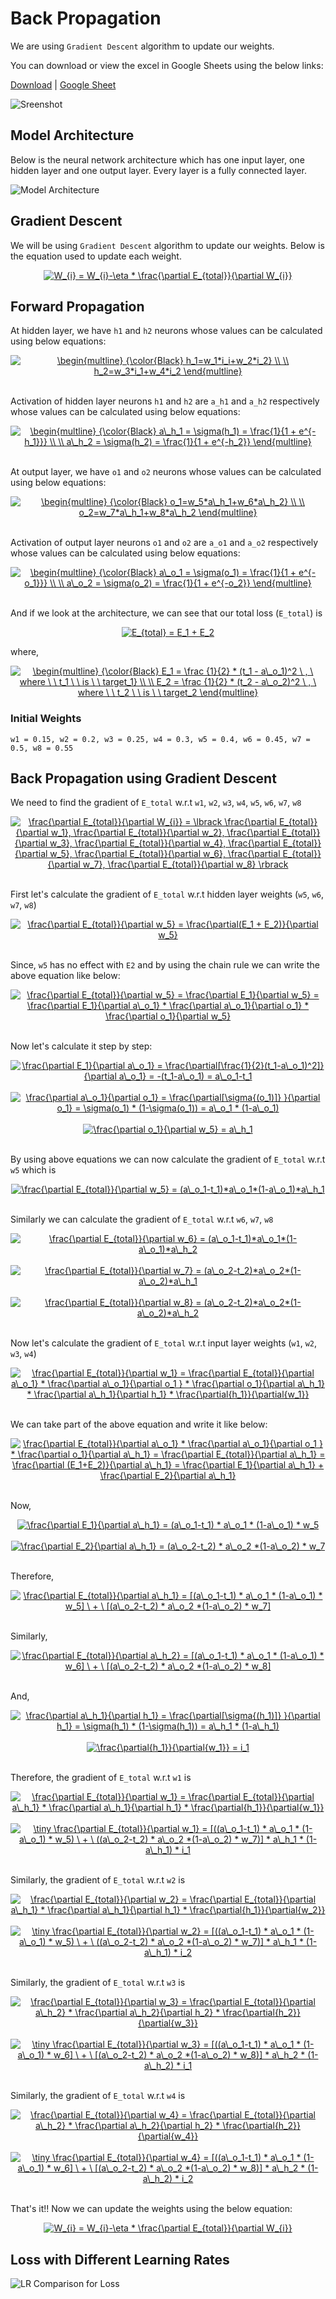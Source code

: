 # Back Propagation
We are using ``Gradient Descent`` algorithm to update our weights.

You can download or view the excel in Google Sheets using the below links:

[Download](https://github.com/hassiahk/EVA6-Phase1-Assignments/raw/main/Session4-BackProp_Model_w_lt_20k/Part1-Back_Propagation/Back_Propagation.xlsx) | [Google Sheet](https://drive.google.com/file/d/11sM8N3gR3W5K56zKxsVBbVCXDeJaqRhl/view?usp=sharing)

![Sreenshot](images/Excel_Screenshot.PNG)

## Model Architecture
Below is the neural network architecture which has one input layer, one hidden layer and one output layer. Every layer is a fully connected layer.

![Model Architecture](images/Model_Architecure.PNG)

## Gradient Descent
We will be using ``Gradient Descent`` algorithm to update our weights. Below is the equation used to update each weight.

<div align="center"><a href="https://www.codecogs.com/eqnedit.php?latex=\dpi{120}&space;W_{i}&space;=&space;W_{i}-\eta&space;*&space;\frac{\partial&space;E_{total}}{\partial&space;W_{i}}" target="_blank"><img src="https://latex.codecogs.com/gif.latex?\dpi{120}&space;W_{i}&space;=&space;W_{i}-\eta&space;*&space;\frac{\partial&space;E_{total}}{\partial&space;W_{i}}" title="W_{i} = W_{i}-\eta * \frac{\partial E_{total}}{\partial W_{i}}" /></a></div>

## Forward Propagation
At hidden layer, we have ``h1`` and ``h2`` neurons whose values can be calculated using below equations:

<div align="center"><a href="https://www.codecogs.com/eqnedit.php?latex=\dpi{120}&space;\begin{multline}&space;{\color{Black}&space;h_1=w_1*i_i&plus;w_2*i_2}&space;\\&space;\\&space;h_2=w_3*i_1&plus;w_4*i_2&space;\end{multline}" target="_blank"><img src="https://latex.codecogs.com/gif.latex?\dpi{120}&space;\begin{multline}&space;{\color{Black}&space;h_1=w_1*i_i&plus;w_2*i_2}&space;\\&space;\\&space;h_2=w_3*i_1&plus;w_4*i_2&space;\end{multline}" title="\begin{multline} {\color{Black} h_1=w_1*i_i+w_2*i_2} \\ \\ h_2=w_3*i_1+w_4*i_2 \end{multline}" /></a></div><br>

Activation of hidden layer neurons ``h1`` and ``h2`` are ``a_h1`` and ``a_h2`` respectively whose values can be calculated using below equations:

<div align="center"><a href="https://www.codecogs.com/eqnedit.php?latex=\dpi{120}&space;\begin{multline}&space;{\color{Black}&space;a\_h_1&space;=&space;\sigma(h_1)&space;=&space;\frac{1}{1&space;&plus;&space;e^{-h_1}}}&space;\\&space;\\&space;a\_h_2&space;=&space;\sigma(h_2)&space;=&space;\frac{1}{1&space;&plus;&space;e^{-h_2}}&space;\end{multline}" target="_blank"><img src="https://latex.codecogs.com/gif.latex?\dpi{120}&space;\begin{multline}&space;{\color{Black}&space;a\_h_1&space;=&space;\sigma(h_1)&space;=&space;\frac{1}{1&space;&plus;&space;e^{-h_1}}}&space;\\&space;\\&space;a\_h_2&space;=&space;\sigma(h_2)&space;=&space;\frac{1}{1&space;&plus;&space;e^{-h_2}}&space;\end{multline}" title="\begin{multline} {\color{Black} a\_h_1 = \sigma(h_1) = \frac{1}{1 + e^{-h_1}}} \\ \\ a\_h_2 = \sigma(h_2) = \frac{1}{1 + e^{-h_2}} \end{multline}" /></a></div><br>

At output layer, we have ``o1`` and ``o2`` neurons whose values can be calculated using below equations:

<div align="center"><a href="https://www.codecogs.com/eqnedit.php?latex=\dpi{120}&space;\begin{multline}&space;{\color{Black}&space;o_1=w_5*a\_h_1&plus;w_6*a\_h_2}&space;\\&space;\\&space;o_2=w_7*a\_h_1&plus;w_8*a\_h_2&space;\end{multline}" target="_blank"><img src="https://latex.codecogs.com/gif.latex?\dpi{120}&space;\begin{multline}&space;{\color{Black}&space;o_1=w_5*a\_h_1&plus;w_6*a\_h_2}&space;\\&space;\\&space;o_2=w_7*a\_h_1&plus;w_8*a\_h_2&space;\end{multline}" title="\begin{multline} {\color{Black} o_1=w_5*a\_h_1+w_6*a\_h_2} \\ \\ o_2=w_7*a\_h_1+w_8*a\_h_2 \end{multline}" /></a></div><br>

Activation of output layer neurons ``o1`` and ``o2`` are ``a_o1`` and ``a_o2`` respectively whose values can be calculated using below equations:

<div align="center"><a href="https://www.codecogs.com/eqnedit.php?latex=\dpi{120}&space;\begin{multline}&space;{\color{Black}&space;a\_o_1&space;=&space;\sigma(o_1)&space;=&space;\frac{1}{1&space;&plus;&space;e^{-o_1}}}&space;\\&space;\\&space;a\_o_2&space;=&space;\sigma(o_2)&space;=&space;\frac{1}{1&space;&plus;&space;e^{-o_2}}&space;\end{multline}" target="_blank"><img src="https://latex.codecogs.com/gif.latex?\dpi{120}&space;\begin{multline}&space;{\color{Black}&space;a\_o_1&space;=&space;\sigma(o_1)&space;=&space;\frac{1}{1&space;&plus;&space;e^{-o_1}}}&space;\\&space;\\&space;a\_o_2&space;=&space;\sigma(o_2)&space;=&space;\frac{1}{1&space;&plus;&space;e^{-o_2}}&space;\end{multline}" title="\begin{multline} {\color{Black} a\_o_1 = \sigma(o_1) = \frac{1}{1 + e^{-o_1}}} \\ \\ a\_o_2 = \sigma(o_2) = \frac{1}{1 + e^{-o_2}} \end{multline}" /></a></div><br>

And if we look at the architecture, we can see that our total loss (``E_total``) is

<div align="center"><a href="https://www.codecogs.com/eqnedit.php?latex=\dpi{120}&space;E_{total}&space;=&space;E_1&space;&plus;&space;E_2" target="_blank"><img src="https://latex.codecogs.com/gif.latex?\dpi{120}&space;E_{total}&space;=&space;E_1&space;&plus;&space;E_2" title="E_{total} = E_1 + E_2" /></a></div>

where,

<div align="center"><a href="https://www.codecogs.com/eqnedit.php?latex=\dpi{120}&space;\begin{multline}&space;{\color{Black}&space;E_1&space;=&space;\frac&space;{1}{2}&space;*&space;(t_1&space;-&space;a\_o_1)^2&space;\&space;,&space;\&space;where&space;\&space;\&space;t_1&space;\&space;\&space;is&space;\&space;\&space;target_1}&space;\\&space;\\&space;E_2&space;=&space;\frac&space;{1}{2}&space;*&space;(t_2&space;-&space;a\_o_2)^2&space;\&space;,&space;\&space;where&space;\&space;\&space;t_2&space;\&space;\&space;is&space;\&space;\&space;target_2&space;\end{multline}" target="_blank"><img src="https://latex.codecogs.com/gif.latex?\dpi{120}&space;\begin{multline}&space;{\color{Black}&space;E_1&space;=&space;\frac&space;{1}{2}&space;*&space;(t_1&space;-&space;a\_o_1)^2&space;\&space;,&space;\&space;where&space;\&space;\&space;t_1&space;\&space;\&space;is&space;\&space;\&space;target_1}&space;\\&space;\\&space;E_2&space;=&space;\frac&space;{1}{2}&space;*&space;(t_2&space;-&space;a\_o_2)^2&space;\&space;,&space;\&space;where&space;\&space;\&space;t_2&space;\&space;\&space;is&space;\&space;\&space;target_2&space;\end{multline}" title="\begin{multline} {\color{Black} E_1 = \frac {1}{2} * (t_1 - a\_o_1)^2 \ , \ where \ \ t_1 \ \ is \ \ target_1} \\ \\ E_2 = \frac {1}{2} * (t_2 - a\_o_2)^2 \ , \ where \ \ t_2 \ \ is \ \ target_2 \end{multline}" /></a></div>

### Initial Weights
```
w1 = 0.15, w2 = 0.2, w3 = 0.25, w4 = 0.3, w5 = 0.4, w6 = 0.45, w7 = 0.5, w8 = 0.55
```

## Back Propagation using Gradient Descent
We need to find the gradient of ``E_total`` w.r.t ``w1``, ``w2``, ``w3``, ``w4``, ``w5``, ``w6``, ``w7``, ``w8``

<div align="center"><a href="https://www.codecogs.com/eqnedit.php?latex=\dpi{120}&space;\frac{\partial&space;E_{total}}{\partial&space;W_{i}}&space;=&space;\lbrack&space;\frac{\partial&space;E_{total}}{\partial&space;w_1},&space;\frac{\partial&space;E_{total}}{\partial&space;w_2},&space;\frac{\partial&space;E_{total}}{\partial&space;w_3},&space;\frac{\partial&space;E_{total}}{\partial&space;w_4},&space;\frac{\partial&space;E_{total}}{\partial&space;w_5},&space;\frac{\partial&space;E_{total}}{\partial&space;w_6},&space;\frac{\partial&space;E_{total}}{\partial&space;w_7},&space;\frac{\partial&space;E_{total}}{\partial&space;w_8}&space;\rbrack" target="_blank"><img src="https://latex.codecogs.com/gif.latex?\dpi{120}&space;\frac{\partial&space;E_{total}}{\partial&space;W_{i}}&space;=&space;\lbrack&space;\frac{\partial&space;E_{total}}{\partial&space;w_1},&space;\frac{\partial&space;E_{total}}{\partial&space;w_2},&space;\frac{\partial&space;E_{total}}{\partial&space;w_3},&space;\frac{\partial&space;E_{total}}{\partial&space;w_4},&space;\frac{\partial&space;E_{total}}{\partial&space;w_5},&space;\frac{\partial&space;E_{total}}{\partial&space;w_6},&space;\frac{\partial&space;E_{total}}{\partial&space;w_7},&space;\frac{\partial&space;E_{total}}{\partial&space;w_8}&space;\rbrack" title="\frac{\partial E_{total}}{\partial W_{i}} = \lbrack \frac{\partial E_{total}}{\partial w_1}, \frac{\partial E_{total}}{\partial w_2}, \frac{\partial E_{total}}{\partial w_3}, \frac{\partial E_{total}}{\partial w_4}, \frac{\partial E_{total}}{\partial w_5}, \frac{\partial E_{total}}{\partial w_6}, \frac{\partial E_{total}}{\partial w_7}, \frac{\partial E_{total}}{\partial w_8} \rbrack" /></a></div><br>

First let's calculate the gradient of ``E_total`` w.r.t hidden layer weights (``w5``, ``w6``, ``w7``, ``w8``)

<div align="center"><a href="https://www.codecogs.com/eqnedit.php?latex=\dpi{120}&space;\frac{\partial&space;E_{total}}{\partial&space;w_5}&space;=&space;\frac{\partial(E_1&space;&plus;&space;E_2)}{\partial&space;w_5}" target="_blank"><img src="https://latex.codecogs.com/gif.latex?\dpi{120}&space;\frac{\partial&space;E_{total}}{\partial&space;w_5}&space;=&space;\frac{\partial(E_1&space;&plus;&space;E_2)}{\partial&space;w_5}" title="\frac{\partial E_{total}}{\partial w_5} = \frac{\partial(E_1 + E_2)}{\partial w_5}" /></a></div><br>

Since, ``w5`` has no effect with ``E2`` and by using the chain rule we can write the above equation like below:

<div align="center"><a href="https://www.codecogs.com/eqnedit.php?latex=\dpi{120}&space;\frac{\partial&space;E_{total}}{\partial&space;w_5}&space;=&space;\frac{\partial&space;E_1}{\partial&space;w_5}&space;=&space;\frac{\partial&space;E_1}{\partial&space;a\_o_1}&space;*&space;\frac{\partial&space;a\_o_1}{\partial&space;o_1}&space;*&space;\frac{\partial&space;o_1}{\partial&space;w_5}" target="_blank"><img src="https://latex.codecogs.com/gif.latex?\dpi{120}&space;\frac{\partial&space;E_{total}}{\partial&space;w_5}&space;=&space;\frac{\partial&space;E_1}{\partial&space;w_5}&space;=&space;\frac{\partial&space;E_1}{\partial&space;a\_o_1}&space;*&space;\frac{\partial&space;a\_o_1}{\partial&space;o_1}&space;*&space;\frac{\partial&space;o_1}{\partial&space;w_5}" title="\frac{\partial E_{total}}{\partial w_5} = \frac{\partial E_1}{\partial w_5} = \frac{\partial E_1}{\partial a\_o_1} * \frac{\partial a\_o_1}{\partial o_1} * \frac{\partial o_1}{\partial w_5}" /></a></div><br>

Now let's calculate it step by step:

<div align="center"><a href="https://www.codecogs.com/eqnedit.php?latex=\dpi{120}&space;\frac{\partial&space;E_1}{\partial&space;a\_o_1}&space;=&space;\frac{\partial[\frac{1}{2}(t_1-a\_o_1)^2]}{\partial&space;a\_o_1}&space;=&space;-(t_1-a\_o_1)&space;=&space;a\_o_1-t_1" target="_blank"><img src="https://latex.codecogs.com/gif.latex?\dpi{120}&space;\frac{\partial&space;E_1}{\partial&space;a\_o_1}&space;=&space;\frac{\partial[\frac{1}{2}(t_1-a\_o_1)^2]}{\partial&space;a\_o_1}&space;=&space;-(t_1-a\_o_1)&space;=&space;a\_o_1-t_1" title="\frac{\partial E_1}{\partial a\_o_1} = \frac{\partial[\frac{1}{2}(t_1-a\_o_1)^2]}{\partial a\_o_1} = -(t_1-a\_o_1) = a\_o_1-t_1" /></a></div>
<br>
<div align="center"><a href="https://www.codecogs.com/eqnedit.php?latex=\dpi{120}&space;\frac{\partial&space;a\_o_1}{\partial&space;o_1}&space;=&space;\frac{\partial[\sigma{(o_1)]}&space;}{\partial&space;o_1}&space;=&space;\sigma(o_1)&space;*&space;(1-\sigma(o_1))&space;=&space;a\_o_1&space;*&space;(1-a\_o_1)" target="_blank"><img src="https://latex.codecogs.com/gif.latex?\dpi{120}&space;\frac{\partial&space;a\_o_1}{\partial&space;o_1}&space;=&space;\frac{\partial[\sigma{(o_1)]}&space;}{\partial&space;o_1}&space;=&space;\sigma(o_1)&space;*&space;(1-\sigma(o_1))&space;=&space;a\_o_1&space;*&space;(1-a\_o_1)" title="\frac{\partial a\_o_1}{\partial o_1} = \frac{\partial[\sigma{(o_1)]} }{\partial o_1} = \sigma(o_1) * (1-\sigma(o_1)) = a\_o_1 * (1-a\_o_1)" /></a></div>
<br>
<div align="center"><a href="https://www.codecogs.com/eqnedit.php?latex=\dpi{120}&space;\frac{\partial&space;o_1}{\partial&space;w_5}&space;=&space;a\_h_1" target="_blank"><img src="https://latex.codecogs.com/gif.latex?\dpi{120}&space;\frac{\partial&space;o_1}{\partial&space;w_5}&space;=&space;a\_h_1" title="\frac{\partial o_1}{\partial w_5} = a\_h_1" /></a></div><br>

By using above equations we can now calculate the gradient of ``E_total`` w.r.t ``w5`` which is

<div align="center"><a href="https://www.codecogs.com/eqnedit.php?latex=\dpi{120}&space;\frac{\partial&space;E_{total}}{\partial&space;w_5}&space;=&space;(a\_o_1-t_1)*a\_o_1*(1-a\_o_1)*a\_h_1" target="_blank"><img src="https://latex.codecogs.com/gif.latex?\dpi{120}&space;\frac{\partial&space;E_{total}}{\partial&space;w_5}&space;=&space;(a\_o_1-t_1)*a\_o_1*(1-a\_o_1)*a\_h_1" title="\frac{\partial E_{total}}{\partial w_5} = (a\_o_1-t_1)*a\_o_1*(1-a\_o_1)*a\_h_1" /></a></div><br>

Similarly we can calculate the gradient of ``E_total`` w.r.t ``w6``, ``w7``, ``w8``

<div align="center"><a href="https://www.codecogs.com/eqnedit.php?latex=\dpi{120}&space;\frac{\partial&space;E_{total}}{\partial&space;w_6}&space;=&space;(a\_o_1-t_1)*a\_o_1*(1-a\_o_1)*a\_h_2" target="_blank"><img src="https://latex.codecogs.com/gif.latex?\dpi{120}&space;\frac{\partial&space;E_{total}}{\partial&space;w_6}&space;=&space;(a\_o_1-t_1)*a\_o_1*(1-a\_o_1)*a\_h_2" title="\frac{\partial E_{total}}{\partial w_6} = (a\_o_1-t_1)*a\_o_1*(1-a\_o_1)*a\_h_2" /></a></div><br>

<div align="center"><a href="https://www.codecogs.com/eqnedit.php?latex=\dpi{120}&space;\frac{\partial&space;E_{total}}{\partial&space;w_7}&space;=&space;(a\_o_2-t_2)*a\_o_2*(1-a\_o_2)*a\_h_1" target="_blank"><img src="https://latex.codecogs.com/gif.latex?\dpi{120}&space;\frac{\partial&space;E_{total}}{\partial&space;w_7}&space;=&space;(a\_o_2-t_2)*a\_o_2*(1-a\_o_2)*a\_h_1" title="\frac{\partial E_{total}}{\partial w_7} = (a\_o_2-t_2)*a\_o_2*(1-a\_o_2)*a\_h_1" /></a></div><br>

<div align="center"><a href="https://www.codecogs.com/eqnedit.php?latex=\dpi{120}&space;\frac{\partial&space;E_{total}}{\partial&space;w_8}&space;=&space;(a\_o_2-t_2)*a\_o_2*(1-a\_o_2)*a\_h_2" target="_blank"><img src="https://latex.codecogs.com/gif.latex?\dpi{120}&space;\frac{\partial&space;E_{total}}{\partial&space;w_8}&space;=&space;(a\_o_2-t_2)*a\_o_2*(1-a\_o_2)*a\_h_2" title="\frac{\partial E_{total}}{\partial w_8} = (a\_o_2-t_2)*a\_o_2*(1-a\_o_2)*a\_h_2" /></a></div><br>

Now let's calculate the gradient of ``E_total`` w.r.t input layer weights (``w1``, ``w2``, ``w3``, ``w4``)

<div align="center"><a href="https://www.codecogs.com/eqnedit.php?latex=\dpi{120}&space;\frac{\partial&space;E_{total}}{\partial&space;w_1}&space;=&space;\frac{\partial&space;E_{total}}{\partial&space;a\_o_1}&space;*&space;\frac{\partial&space;a\_o_1}{\partial&space;o_1&space;}&space;*&space;\frac{\partial&space;o_1}{\partial&space;a\_h_1}&space;*&space;\frac{\partial&space;a\_h_1}{\partial&space;h_1}&space;*&space;\frac{\partial{h_1}}{\partial{w_1}}" target="_blank"><img src="https://latex.codecogs.com/gif.latex?\dpi{120}&space;\frac{\partial&space;E_{total}}{\partial&space;w_1}&space;=&space;\frac{\partial&space;E_{total}}{\partial&space;a\_o_1}&space;*&space;\frac{\partial&space;a\_o_1}{\partial&space;o_1&space;}&space;*&space;\frac{\partial&space;o_1}{\partial&space;a\_h_1}&space;*&space;\frac{\partial&space;a\_h_1}{\partial&space;h_1}&space;*&space;\frac{\partial{h_1}}{\partial{w_1}}" title="\frac{\partial E_{total}}{\partial w_1} = \frac{\partial E_{total}}{\partial a\_o_1} * \frac{\partial a\_o_1}{\partial o_1 } * \frac{\partial o_1}{\partial a\_h_1} * \frac{\partial a\_h_1}{\partial h_1} * \frac{\partial{h_1}}{\partial{w_1}}" /></a></div><br>

We can take part of the above equation and write it like below:

<div align="center"><a href="https://www.codecogs.com/eqnedit.php?latex=\dpi{120}&space;\frac{\partial&space;E_{total}}{\partial&space;a\_o_1}&space;*&space;\frac{\partial&space;a\_o_1}{\partial&space;o_1&space;}&space;*&space;\frac{\partial&space;o_1}{\partial&space;a\_h_1}&space;=&space;\frac{\partial&space;E_{total}}{\partial&space;a\_h_1}&space;=&space;\frac{\partial&space;(E_1&plus;E_2)}{\partial&space;a\_h_1}&space;=&space;\frac{\partial&space;E_1}{\partial&space;a\_h_1}&space;&plus;&space;\frac{\partial&space;E_2}{\partial&space;a\_h_1}" target="_blank"><img src="https://latex.codecogs.com/gif.latex?\dpi{120}&space;\frac{\partial&space;E_{total}}{\partial&space;a\_o_1}&space;*&space;\frac{\partial&space;a\_o_1}{\partial&space;o_1&space;}&space;*&space;\frac{\partial&space;o_1}{\partial&space;a\_h_1}&space;=&space;\frac{\partial&space;E_{total}}{\partial&space;a\_h_1}&space;=&space;\frac{\partial&space;(E_1&plus;E_2)}{\partial&space;a\_h_1}&space;=&space;\frac{\partial&space;E_1}{\partial&space;a\_h_1}&space;&plus;&space;\frac{\partial&space;E_2}{\partial&space;a\_h_1}" title="\frac{\partial E_{total}}{\partial a\_o_1} * \frac{\partial a\_o_1}{\partial o_1 } * \frac{\partial o_1}{\partial a\_h_1} = \frac{\partial E_{total}}{\partial a\_h_1} = \frac{\partial (E_1+E_2)}{\partial a\_h_1} = \frac{\partial E_1}{\partial a\_h_1} + \frac{\partial E_2}{\partial a\_h_1}" /></a></div><br>

Now,

<div align="center"><a href="https://www.codecogs.com/eqnedit.php?latex=\dpi{120}&space;\frac{\partial&space;E_1}{\partial&space;a\_h_1}&space;=&space;(a\_o_1-t_1)&space;*&space;a\_o_1&space;*&space;(1-a\_o_1)&space;*&space;w_5" target="_blank"><img src="https://latex.codecogs.com/gif.latex?\dpi{120}&space;\frac{\partial&space;E_1}{\partial&space;a\_h_1}&space;=&space;(a\_o_1-t_1)&space;*&space;a\_o_1&space;*&space;(1-a\_o_1)&space;*&space;w_5" title="\frac{\partial E_1}{\partial a\_h_1} = (a\_o_1-t_1) * a\_o_1 * (1-a\_o_1) * w_5" /></a></div><br>

<div align="center"><a href="https://www.codecogs.com/eqnedit.php?latex=\dpi{120}&space;\frac{\partial&space;E_2}{\partial&space;a\_h_1}&space;=&space;(a\_o_2-t_2)&space;*&space;a\_o_2&space;*(1-a\_o_2)&space;*&space;w_7" target="_blank"><img src="https://latex.codecogs.com/gif.latex?\dpi{120}&space;\frac{\partial&space;E_2}{\partial&space;a\_h_1}&space;=&space;(a\_o_2-t_2)&space;*&space;a\_o_2&space;*(1-a\_o_2)&space;*&space;w_7" title="\frac{\partial E_2}{\partial a\_h_1} = (a\_o_2-t_2) * a\_o_2 *(1-a\_o_2) * w_7" /></a></div><br>

Therefore,

<div align="center"><a href="https://www.codecogs.com/eqnedit.php?latex=\dpi{120}&space;\frac{\partial&space;E_{total}}{\partial&space;a\_h_1}&space;=&space;[(a\_o_1-t_1)&space;*&space;a\_o_1&space;*&space;(1-a\_o_1)&space;*&space;w_5]&space;\&space;&plus;&space;\&space;[(a\_o_2-t_2)&space;*&space;a\_o_2&space;*(1-a\_o_2)&space;*&space;w_7]" target="_blank"><img src="https://latex.codecogs.com/gif.latex?\dpi{120}&space;\frac{\partial&space;E_{total}}{\partial&space;a\_h_1}&space;=&space;[(a\_o_1-t_1)&space;*&space;a\_o_1&space;*&space;(1-a\_o_1)&space;*&space;w_5]&space;\&space;&plus;&space;\&space;[(a\_o_2-t_2)&space;*&space;a\_o_2&space;*(1-a\_o_2)&space;*&space;w_7]" title="\frac{\partial E_{total}}{\partial a\_h_1} = [(a\_o_1-t_1) * a\_o_1 * (1-a\_o_1) * w_5] \ + \ [(a\_o_2-t_2) * a\_o_2 *(1-a\_o_2) * w_7]" /></a></div><br>

Similarly,

<div align="center"><a href="https://www.codecogs.com/eqnedit.php?latex=\dpi{120}&space;\frac{\partial&space;E_{total}}{\partial&space;a\_h_2}&space;=&space;[(a\_o_1-t_1)&space;*&space;a\_o_1&space;*&space;(1-a\_o_1)&space;*&space;w_6]&space;\&space;&plus;&space;\&space;[(a\_o_2-t_2)&space;*&space;a\_o_2&space;*(1-a\_o_2)&space;*&space;w_8]" target="_blank"><img src="https://latex.codecogs.com/gif.latex?\dpi{120}&space;\frac{\partial&space;E_{total}}{\partial&space;a\_h_2}&space;=&space;[(a\_o_1-t_1)&space;*&space;a\_o_1&space;*&space;(1-a\_o_1)&space;*&space;w_6]&space;\&space;&plus;&space;\&space;[(a\_o_2-t_2)&space;*&space;a\_o_2&space;*(1-a\_o_2)&space;*&space;w_8]" title="\frac{\partial E_{total}}{\partial a\_h_2} = [(a\_o_1-t_1) * a\_o_1 * (1-a\_o_1) * w_6] \ + \ [(a\_o_2-t_2) * a\_o_2 *(1-a\_o_2) * w_8]" /></a></div><br>

And,

<div align="center"><a href="https://www.codecogs.com/eqnedit.php?latex=\dpi{120}&space;\frac{\partial&space;a\_h_1}{\partial&space;h_1}&space;=&space;\frac{\partial[\sigma{(h_1)]}&space;}{\partial&space;h_1}&space;=&space;\sigma(h_1)&space;*&space;(1-\sigma(h_1))&space;=&space;a\_h_1&space;*&space;(1-a\_h_1)" target="_blank"><img src="https://latex.codecogs.com/gif.latex?\dpi{120}&space;\frac{\partial&space;a\_h_1}{\partial&space;h_1}&space;=&space;\frac{\partial[\sigma{(h_1)]}&space;}{\partial&space;h_1}&space;=&space;\sigma(h_1)&space;*&space;(1-\sigma(h_1))&space;=&space;a\_h_1&space;*&space;(1-a\_h_1)" title="\frac{\partial a\_h_1}{\partial h_1} = \frac{\partial[\sigma{(h_1)]} }{\partial h_1} = \sigma(h_1) * (1-\sigma(h_1)) = a\_h_1 * (1-a\_h_1)" /></a></div><br>


<div align="center"><a href="https://www.codecogs.com/eqnedit.php?latex=\dpi{120}&space;\frac{\partial{h_1}}{\partial{w_1}}&space;=&space;i_1" target="_blank"><img src="https://latex.codecogs.com/gif.latex?\dpi{120}&space;\frac{\partial{h_1}}{\partial{w_1}}&space;=&space;i_1" title="\frac{\partial{h_1}}{\partial{w_1}} = i_1" /></a></div><br>

Therefore, the gradient of ``E_total`` w.r.t ``w1`` is

<div align="center"><a href="https://www.codecogs.com/eqnedit.php?latex=\dpi{120}&space;\frac{\partial&space;E_{total}}{\partial&space;w_1}&space;=&space;\frac{\partial&space;E_{total}}{\partial&space;a\_h_1}&space;*&space;\frac{\partial&space;a\_h_1}{\partial&space;h_1}&space;*&space;\frac{\partial{h_1}}{\partial{w_1}}" target="_blank"><img src="https://latex.codecogs.com/gif.latex?\dpi{120}&space;\frac{\partial&space;E_{total}}{\partial&space;w_1}&space;=&space;\frac{\partial&space;E_{total}}{\partial&space;a\_h_1}&space;*&space;\frac{\partial&space;a\_h_1}{\partial&space;h_1}&space;*&space;\frac{\partial{h_1}}{\partial{w_1}}" title="\frac{\partial E_{total}}{\partial w_1} = \frac{\partial E_{total}}{\partial a\_h_1} * \frac{\partial a\_h_1}{\partial h_1} * \frac{\partial{h_1}}{\partial{w_1}}" /></a></div><br>

<div align="center"><a href="https://www.codecogs.com/eqnedit.php?latex=\dpi{200}&space;\tiny&space;\frac{\partial&space;E_{total}}{\partial&space;w_1}&space;=&space;[((a\_o_1-t_1)&space;*&space;a\_o_1&space;*&space;(1-a\_o_1)&space;*&space;w_5)&space;\&space;&plus;&space;\&space;((a\_o_2-t_2)&space;*&space;a\_o_2&space;*(1-a\_o_2)&space;*&space;w_7)]&space;*&space;a\_h_1&space;*&space;(1-a\_h_1)&space;*&space;i_1" target="_blank"><img src="https://latex.codecogs.com/gif.latex?\dpi{200}&space;\tiny&space;\frac{\partial&space;E_{total}}{\partial&space;w_1}&space;=&space;[((a\_o_1-t_1)&space;*&space;a\_o_1&space;*&space;(1-a\_o_1)&space;*&space;w_5)&space;\&space;&plus;&space;\&space;((a\_o_2-t_2)&space;*&space;a\_o_2&space;*(1-a\_o_2)&space;*&space;w_7)]&space;*&space;a\_h_1&space;*&space;(1-a\_h_1)&space;*&space;i_1" title="\tiny \frac{\partial E_{total}}{\partial w_1} = [((a\_o_1-t_1) * a\_o_1 * (1-a\_o_1) * w_5) \ + \ ((a\_o_2-t_2) * a\_o_2 *(1-a\_o_2) * w_7)] * a\_h_1 * (1-a\_h_1) * i_1" /></a></div><br>

Similarly, the gradient of ``E_total`` w.r.t ``w2`` is

<div align="center"><a href="https://www.codecogs.com/eqnedit.php?latex=\dpi{120}&space;\frac{\partial&space;E_{total}}{\partial&space;w_2}&space;=&space;\frac{\partial&space;E_{total}}{\partial&space;a\_h_1}&space;*&space;\frac{\partial&space;a\_h_1}{\partial&space;h_1}&space;*&space;\frac{\partial{h_1}}{\partial{w_2}}" target="_blank"><img src="https://latex.codecogs.com/gif.latex?\dpi{120}&space;\frac{\partial&space;E_{total}}{\partial&space;w_2}&space;=&space;\frac{\partial&space;E_{total}}{\partial&space;a\_h_1}&space;*&space;\frac{\partial&space;a\_h_1}{\partial&space;h_1}&space;*&space;\frac{\partial{h_1}}{\partial{w_2}}" title="\frac{\partial E_{total}}{\partial w_2} = \frac{\partial E_{total}}{\partial a\_h_1} * \frac{\partial a\_h_1}{\partial h_1} * \frac{\partial{h_1}}{\partial{w_2}}" /></a></div><br>

<div align="center"><a href="https://www.codecogs.com/eqnedit.php?latex=\dpi{200}&space;\tiny&space;\frac{\partial&space;E_{total}}{\partial&space;w_2}&space;=&space;[((a\_o_1-t_1)&space;*&space;a\_o_1&space;*&space;(1-a\_o_1)&space;*&space;w_5)&space;\&space;&plus;&space;\&space;((a\_o_2-t_2)&space;*&space;a\_o_2&space;*(1-a\_o_2)&space;*&space;w_7)]&space;*&space;a\_h_1&space;*&space;(1-a\_h_1)&space;*&space;i_2" target="_blank"><img src="https://latex.codecogs.com/gif.latex?\dpi{200}&space;\tiny&space;\frac{\partial&space;E_{total}}{\partial&space;w_2}&space;=&space;[((a\_o_1-t_1)&space;*&space;a\_o_1&space;*&space;(1-a\_o_1)&space;*&space;w_5)&space;\&space;&plus;&space;\&space;((a\_o_2-t_2)&space;*&space;a\_o_2&space;*(1-a\_o_2)&space;*&space;w_7)]&space;*&space;a\_h_1&space;*&space;(1-a\_h_1)&space;*&space;i_2" title="\tiny \frac{\partial E_{total}}{\partial w_2} = [((a\_o_1-t_1) * a\_o_1 * (1-a\_o_1) * w_5) \ + \ ((a\_o_2-t_2) * a\_o_2 *(1-a\_o_2) * w_7)] * a\_h_1 * (1-a\_h_1) * i_2" /></a></div><br>

Similarly, the gradient of ``E_total`` w.r.t ``w3`` is

<div align="center"><a href="https://www.codecogs.com/eqnedit.php?latex=\dpi{120}&space;\frac{\partial&space;E_{total}}{\partial&space;w_3}&space;=&space;\frac{\partial&space;E_{total}}{\partial&space;a\_h_2}&space;*&space;\frac{\partial&space;a\_h_2}{\partial&space;h_2}&space;*&space;\frac{\partial{h_2}}{\partial{w_3}}" target="_blank"><img src="https://latex.codecogs.com/gif.latex?\dpi{120}&space;\frac{\partial&space;E_{total}}{\partial&space;w_3}&space;=&space;\frac{\partial&space;E_{total}}{\partial&space;a\_h_2}&space;*&space;\frac{\partial&space;a\_h_2}{\partial&space;h_2}&space;*&space;\frac{\partial{h_2}}{\partial{w_3}}" title="\frac{\partial E_{total}}{\partial w_3} = \frac{\partial E_{total}}{\partial a\_h_2} * \frac{\partial a\_h_2}{\partial h_2} * \frac{\partial{h_2}}{\partial{w_3}}" /></a></div><br>

<div align="center"><a href="https://www.codecogs.com/eqnedit.php?latex=\dpi{200}&space;\tiny&space;\frac{\partial&space;E_{total}}{\partial&space;w_3}&space;=&space;[((a\_o_1-t_1)&space;*&space;a\_o_1&space;*&space;(1-a\_o_1)&space;*&space;w_6]&space;\&space;&plus;&space;\&space;[(a\_o_2-t_2)&space;*&space;a\_o_2&space;*(1-a\_o_2)&space;*&space;w_8)]&space;*&space;a\_h_2&space;*&space;(1-a\_h_2)&space;*&space;i_1" target="_blank"><img src="https://latex.codecogs.com/gif.latex?\dpi{200}&space;\tiny&space;\frac{\partial&space;E_{total}}{\partial&space;w_3}&space;=&space;[((a\_o_1-t_1)&space;*&space;a\_o_1&space;*&space;(1-a\_o_1)&space;*&space;w_6]&space;\&space;&plus;&space;\&space;[(a\_o_2-t_2)&space;*&space;a\_o_2&space;*(1-a\_o_2)&space;*&space;w_8)]&space;*&space;a\_h_2&space;*&space;(1-a\_h_2)&space;*&space;i_1" title="\tiny \frac{\partial E_{total}}{\partial w_3} = [((a\_o_1-t_1) * a\_o_1 * (1-a\_o_1) * w_6] \ + \ [(a\_o_2-t_2) * a\_o_2 *(1-a\_o_2) * w_8)] * a\_h_2 * (1-a\_h_2) * i_1" /></a></div><br>

Similarly, the gradient of ``E_total`` w.r.t ``w4`` is

<div align="center"><a href="https://www.codecogs.com/eqnedit.php?latex=\dpi{120}&space;\frac{\partial&space;E_{total}}{\partial&space;w_4}&space;=&space;\frac{\partial&space;E_{total}}{\partial&space;a\_h_2}&space;*&space;\frac{\partial&space;a\_h_2}{\partial&space;h_2}&space;*&space;\frac{\partial{h_2}}{\partial{w_4}}" target="_blank"><img src="https://latex.codecogs.com/gif.latex?\dpi{120}&space;\frac{\partial&space;E_{total}}{\partial&space;w_4}&space;=&space;\frac{\partial&space;E_{total}}{\partial&space;a\_h_2}&space;*&space;\frac{\partial&space;a\_h_2}{\partial&space;h_2}&space;*&space;\frac{\partial{h_2}}{\partial{w_4}}" title="\frac{\partial E_{total}}{\partial w_4} = \frac{\partial E_{total}}{\partial a\_h_2} * \frac{\partial a\_h_2}{\partial h_2} * \frac{\partial{h_2}}{\partial{w_4}}" /></a></div><br>

<div align="center"><a href="https://www.codecogs.com/eqnedit.php?latex=\dpi{200}&space;\tiny&space;\frac{\partial&space;E_{total}}{\partial&space;w_4}&space;=&space;[((a\_o_1-t_1)&space;*&space;a\_o_1&space;*&space;(1-a\_o_1)&space;*&space;w_6]&space;\&space;&plus;&space;\&space;[(a\_o_2-t_2)&space;*&space;a\_o_2&space;*(1-a\_o_2)&space;*&space;w_8)]&space;*&space;a\_h_2&space;*&space;(1-a\_h_2)&space;*&space;i_2" target="_blank"><img src="https://latex.codecogs.com/gif.latex?\dpi{200}&space;\tiny&space;\frac{\partial&space;E_{total}}{\partial&space;w_4}&space;=&space;[((a\_o_1-t_1)&space;*&space;a\_o_1&space;*&space;(1-a\_o_1)&space;*&space;w_6]&space;\&space;&plus;&space;\&space;[(a\_o_2-t_2)&space;*&space;a\_o_2&space;*(1-a\_o_2)&space;*&space;w_8)]&space;*&space;a\_h_2&space;*&space;(1-a\_h_2)&space;*&space;i_2" title="\tiny \frac{\partial E_{total}}{\partial w_4} = [((a\_o_1-t_1) * a\_o_1 * (1-a\_o_1) * w_6] \ + \ [(a\_o_2-t_2) * a\_o_2 *(1-a\_o_2) * w_8)] * a\_h_2 * (1-a\_h_2) * i_2" /></a></div><br>

That's it!! Now we can update the weights using the below equation:

<div align="center"><a href="https://www.codecogs.com/eqnedit.php?latex=\dpi{120}&space;W_{i}&space;=&space;W_{i}-\eta&space;*&space;\frac{\partial&space;E_{total}}{\partial&space;W_{i}}" target="_blank"><img src="https://latex.codecogs.com/gif.latex?\dpi{120}&space;W_{i}&space;=&space;W_{i}-\eta&space;*&space;\frac{\partial&space;E_{total}}{\partial&space;W_{i}}" title="W_{i} = W_{i}-\eta * \frac{\partial E_{total}}{\partial W_{i}}" /></a></div>

## Loss with Different Learning Rates

![LR Comparison for Loss](images/LR_Comparison.PNG)
